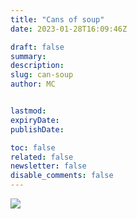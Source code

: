 ```yaml
---
title: "Cans of soup"
date: 2023-01-28T16:09:46Z

draft: false
summary:
description:
slug: can-soup
author: MC


lastmod:
expiryDate:
publishDate:

toc: false
related: false
newsletter: false
disable_comments: false
---
```


![](/images/9655.jpeg)